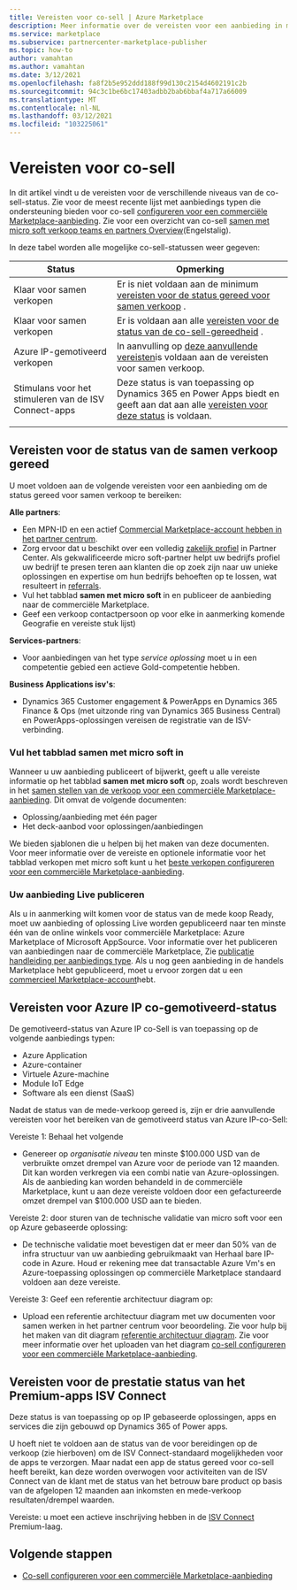 ```yaml
---
title: Vereisten voor co-sell | Azure Marketplace
description: Meer informatie over de vereisten voor een aanbieding in micro soft Commercial Marketplace moet voldoen om in aanmerking te komen voor de verkoop van ready of co-sell gemotiveerd-status.
ms.service: marketplace
ms.subservice: partnercenter-marketplace-publisher
ms.topic: how-to
author: vamahtan
ms.author: vamahtan
ms.date: 3/12/2021
ms.openlocfilehash: fa8f2b5e952ddd188f99d130c2154d4602191c2b
ms.sourcegitcommit: 94c3c1be6bc17403adbb2bab6bbaf4a717a66009
ms.translationtype: MT
ms.contentlocale: nl-NL
ms.lasthandoff: 03/12/2021
ms.locfileid: "103225061"
---
```

# <a name="co-sell-requirements"></a>Vereisten voor co-sell

In dit artikel vindt u de vereisten voor de verschillende niveaus van de co-sell-status. Zie voor de meest recente lijst met aanbiedings typen die ondersteuning bieden voor co-sell  [configureren voor een commerciële Marketplace-aanbieding](commercial-marketplace-co-sell.md). Zie voor een overzicht van co-sell [samen met micro soft verkoop teams en partners Overview](marketplace-co-sell.md)(Engelstalig).

In deze tabel worden alle mogelijke co-sell-statussen weer gegeven:

| Status | Opmerking |
| ------------ | ------------- |
| Klaar voor samen verkopen | Er is niet voldaan aan de minimum [vereisten voor de status gereed voor samen verkoop](#requirements-for-co-sell-ready-status) . |
| Klaar voor samen verkopen | Er is voldaan aan alle [vereisten voor de status van de co-sell-gereedheid](#requirements-for-co-sell-ready-status) . |
| Azure IP-gemotiveerd verkopen | In aanvulling op [deze aanvullende vereisten](#requirements-for-azure-ip-co-sell-incentivized-status)is voldaan aan de vereisten voor samen verkoop. |
| Stimulans voor het stimuleren van de ISV Connect-apps  | Deze status is van toepassing op Dynamics 365 en Power Apps biedt en geeft aan dat aan alle [vereisten voor deze status](#requirements-for-biz-apps-isv-connect-premium-incentive-status) is voldaan. |
|||

## <a name="requirements-for-co-sell-ready-status"></a>Vereisten voor de status van de samen verkoop gereed

U moet voldoen aan de volgende vereisten voor een aanbieding om de status gereed voor samen verkoop te bereiken:

**Alle partners**:

- Een MPN-ID en een actief [Commercial Marketplace-account hebben in het partner centrum](./partner-center-portal/create-account.md).
- Zorg ervoor dat u beschikt over een volledig [zakelijk profiel](/partner-center/create-a-marketing-profile) in Partner Center. Als gekwalificeerde micro soft-partner helpt uw bedrijfs profiel uw bedrijf te presen teren aan klanten die op zoek zijn naar uw unieke oplossingen en expertise om hun bedrijfs behoeften op te lossen, wat resulteert in [referrals](/partner-center/referrals).
- Vul het tabblad **samen met micro soft** in en publiceer de aanbieding naar de commerciële Marketplace.
- Geef een verkoop contactpersoon op voor elke in aanmerking komende Geografie en vereiste stuk lijst)

**Services-partners**:

- Voor aanbiedingen van het type _service oplossing_ moet u in een competentie gebied een actieve Gold-competentie hebben.
 
**Business Applications isv's**:

- Dynamics 365 Customer engagement & PowerApps en Dynamics 365 Finance & Ops (met uitzonde ring van Dynamics 365 Business Central) en PowerApps-oplossingen vereisen de registratie van de ISV-verbinding.

### <a name="complete-the-co-sell-with-microsoft-tab"></a>Vul het tabblad samen met micro soft in

Wanneer u uw aanbieding publiceert of bijwerkt, geeft u alle vereiste informatie op het tabblad **samen met micro soft** op, zoals wordt beschreven in het [samen stellen van de verkoop voor een commerciële Marketplace-aanbieding](commercial-marketplace-co-sell.md). Dit omvat de volgende documenten:

- Oplossing/aanbieding met één pager
- Het deck-aanbod voor oplossingen/aanbiedingen

We bieden sjablonen die u helpen bij het maken van deze documenten. Voor meer informatie over de vereiste en optionele informatie voor het tabblad verkopen met micro soft kunt u het [beste verkopen configureren voor een commerciële Marketplace-aanbieding](commercial-marketplace-co-sell.md).

### <a name="publish-your-offer-live"></a>Uw aanbieding Live publiceren

Als u in aanmerking wilt komen voor de status van de mede koop Ready, moet uw aanbieding of oplossing Live worden gepubliceerd naar ten minste één van de online winkels voor commerciële Marketplace: Azure Marketplace of Microsoft AppSource. Voor informatie over het publiceren van aanbiedingen naar de commerciële Marketplace, Zie [publicatie handleiding per aanbiedings type](publisher-guide-by-offer-type.md). Als u nog geen aanbieding in de handels Marketplace hebt gepubliceerd, moet u ervoor zorgen dat u een [commercieel Marketplace-account](./partner-center-portal/create-account.md)hebt.

## <a name="requirements-for-azure-ip-co-sell-incentivized-status"></a>Vereisten voor Azure IP co-gemotiveerd-status

De gemotiveerd-status van Azure IP co-Sell is van toepassing op de volgende aanbiedings typen:

- Azure Application
- Azure-container
- Virtuele Azure-machine
- Module IoT Edge
- Software als een dienst (SaaS)

Nadat de status van de mede-verkoop gereed is, zijn er drie aanvullende vereisten voor het bereiken van de gemotiveerd status van Azure IP-co-Sell:

Vereiste 1: Behaal het volgende

- Genereer op _organisatie niveau_ ten minste $100.000 USD van de verbruikte omzet drempel van Azure voor de periode van 12 maanden. Dit kan worden verkregen via een combi natie van Azure-oplossingen. Als de aanbieding kan worden behandeld in de commerciële Marketplace, kunt u aan deze vereiste voldoen door een gefactureerde omzet drempel van $100.000 USD aan te bieden.

Vereiste 2: door sturen van de technische validatie van micro soft voor een op Azure gebaseerde oplossing:
- De technische validatie moet bevestigen dat er meer dan 50% van de infra structuur van uw aanbieding gebruikmaakt van Herhaal bare IP-code in Azure. Houd er rekening mee dat transactable Azure Vm's en Azure-toepassing oplossingen op commerciële Marketplace standaard voldoen aan deze vereiste.

Vereiste 3: Geef een referentie architectuur diagram op:
- Upload een referentie architectuur diagram met uw documenten voor samen werken in het partner centrum voor beoordeling. Zie voor hulp bij het maken van dit diagram [referentie architectuur diagram](reference-architecture-diagram.md). Zie voor meer informatie over het uploaden van het diagram [co-sell configureren voor een commerciële Marketplace-aanbieding](commercial-marketplace-co-sell.md).

## <a name="requirements-for-biz-apps-isv-connect-premium-incentive-status"></a>Vereisten voor de prestatie status van het Premium-apps ISV Connect

Deze status is van toepassing op op IP gebaseerde oplossingen, apps en services die zijn gebouwd op Dynamics 365 of Power apps.

U hoeft niet te voldoen aan de status van de voor bereidingen op de verkoop (zie hierboven) om de ISV Connect-standaard mogelijkheden voor de apps te verzorgen. Maar nadat een app de status gereed voor co-sell heeft bereikt, kan deze worden overwogen voor activiteiten van de ISV Connect van de klant met de status van het betrouw bare product op basis van de afgelopen 12 maanden aan inkomsten en mede-verkoop resultaten/drempel waarden.

Vereiste: u moet een actieve inschrijving hebben in de [ISV Connect](business-applications-isv-program.md) Premium-laag.

## <a name="next-steps"></a>Volgende stappen

- [Co-sell configureren voor een commerciële Marketplace-aanbieding](commercial-marketplace-co-sell.md)
